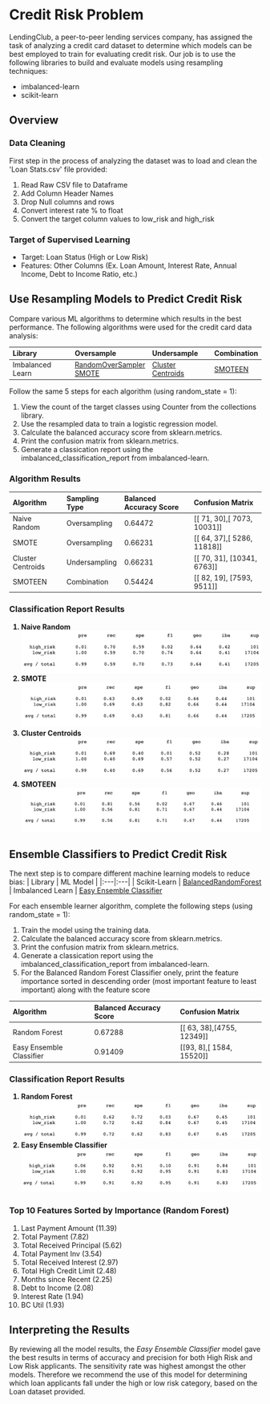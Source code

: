 # Credit Risk Problem

LendingClub, a peer-to-peer lending services company, has assigned the task of analyzing a credit card dataset to determine which models can be best employed to train for evaluating credit risk. Our job is to use the following libraries to build and evaluate models using resampling techniques:
- imbalanced-learn
- scikit-learn

## Overview

### Data Cleaning
First step in the process of analyzing the dataset was to load and clean the 'Loan Stats.csv' file provided:
1. Read Raw CSV file to Dataframe
2. Add Column Header Names
3. Drop Null columns and rows
4. Convert interest rate % to float
5. Convert the target column values to low_risk and high_risk

### Target of Supervised Learning
- Target: Loan Status (High or Low Risk)
- Features: Other Columns (Ex. Loan Amount, Interest Rate, Annual Income, Debt to Income Ratio, etc.)

## Use Resampling Models to Predict Credit Risk

Compare various ML algorithms to determine which results in the best performance. The following algorithms were used for the credit card data analysis:

| Library | Oversample | Undersample | Combination | 
|:---|:---|:---|:---|
| Imbalanced Learn | [RandomOverSampler](https://imbalanced-learn.org/stable/references/generated/imblearn.over_sampling.RandomOverSampler.html) <br> [SMOTE](https://imbalanced-learn.org/stable/references/generated/imblearn.over_sampling.SMOTE.html)| [Cluster Centroids](https://imbalanced-learn.org/stable/references/generated/imblearn.under_sampling.ClusterCentroids.html) | [SMOTEEN](https://imbalanced-learn.org/stable/references/generated/imblearn.combine.SMOTEENN.html)

Follow the same 5 steps for each algorithm (using random_state = 1):
1. View the count of the target classes using Counter from the collections library.
2. Use the resampled data to train a logistic regression model.
3. Calculate the balanced accuracy score from sklearn.metrics.
4. Print the confusion matrix from sklearn.metrics.
5. Generate a classication report using the imbalanced_classification_report from imbalanced-learn.

### Algorithm Results
| Algorithm | Sampling Type | Balanced Accuracy Score | Confusion Matrix |
|:--|:--|:--|:--|
| Naive Random | Oversampling | 0.64472 | [[ 71, 30],[ 7073, 10031]] |
| SMOTE | Oversampling | 0.66231 | [[ 64, 37],[ 5286, 11818]] | 
| Cluster Centroids| Undersampling | 0.66231 | [[ 70, 31], [10341, 6763]] |
| SMOTEEN | Combination | 0.54424 | [[ 82, 19], [7593, 9511]] |

### Classification Report Results

<strong>

  1. Naive Random
![Naive Random](https://github.com/srfassihi/Credit_Risk_Analysis/blob/98ed52ba38fdc9428296c1d2d8d9d267fef4d47b/images/Naive%20Random%20Oversampling.png)
  2. SMOTE
![SMOTE](https://github.com/srfassihi/Credit_Risk_Analysis/blob/98ed52ba38fdc9428296c1d2d8d9d267fef4d47b/images/SMOTE%20Oversampling.png)
  3. Cluster Centroids
![Cluster Centroids](https://github.com/srfassihi/Credit_Risk_Analysis/blob/98ed52ba38fdc9428296c1d2d8d9d267fef4d47b/images/Cluster%20Centroids%20Undersampling.png)
  4. SMOTEEN
 ![SMOTEEN](https://github.com/srfassihi/Credit_Risk_Analysis/blob/98ed52ba38fdc9428296c1d2d8d9d267fef4d47b/images/SMOTEEN.png) 
</strong>

## Ensemble Classifiers to Predict Credit Risk
The next step is to compare different machine learning models to reduce bias:
| Library | ML Model | 
|:---|:---|
| Scikit-Learn | [BalancedRandomForest](https://scikit-learn.org/stable/modules/generated/sklearn.ensemble.RandomForestClassifier.html)
| Imbalanced Learn | [Easy Ensemble Classifier](https://imbalanced-learn.org/stable/references/generated/imblearn.ensemble.EasyEnsembleClassifier.html)

For each ensemble learner algorithm, complete the following steps (using random_state = 1):
1. Train the model using the training data.
2. Calculate the balanced accuracy score from sklearn.metrics.
3. Print the confusion matrix from sklearn.metrics.
4. Generate a classication report using the imbalanced_classification_report from imbalanced-learn.
5. For the Balanced Random Forest Classifier onely, print the feature importance sorted in descending order (most important feature to least important) along with the feature score

| Algorithm | Balanced Accuracy Score | Confusion Matrix |
|:--|:--|:--|
| Random Forest | 0.67288 | [[ 63, 38],[4755, 12349]] |
| Easy Ensemble Classifier | 0.91409 | [[93, 8],[ 1584, 15520]] |

### Classification Report Results

<strong>

  1. Random Forest
![Random Forest](https://github.com/srfassihi/Credit_Risk_Analysis/blob/98ed52ba38fdc9428296c1d2d8d9d267fef4d47b/images/Random%20Forest.png)
  2. Easy Ensemble Classifier
![Easy Ensemble](https://github.com/srfassihi/Credit_Risk_Analysis/blob/98ed52ba38fdc9428296c1d2d8d9d267fef4d47b/images/Easy%20Ensemble%20Classifier.png)  
</strong>

### Top 10 Features Sorted by Importance (Random Forest)
1. Last Payment Amount (11.39)
2. Total Payment (7.82)
3. Total Received Principal (5.62)
4. Total Payment Inv (3.54)
5. Total Received Interest (2.97)
6. Total High Credit Limit (2.48)
7. Months since Recent (2.25)
8. Debt to Income (2.08)
9. Interest Rate (1.94)
10. BC Util (1.93)

## Interpreting the Results
By reviewing all the model results, the *Easy Ensemble Classifier* model gave the best results in terms of accuracy and precision for both High Risk and Low Risk applicants. The sensitivity rate was highest amongst the other models. Therefore we recommend the use of this model for determining which loan applicants fall under the high or low risk category, based on the Loan dataset provided. 
